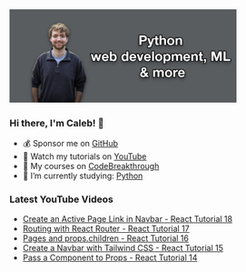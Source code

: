 <img src="github-cover-photo-my-face.jpg" width="400px" />

### Hi there, I'm Caleb! 🍛

- 💰 Sponsor me on [GitHub](https://github.com/sponsors/CalebCurry)
- 🎥 Watch my tutorials on [YouTube](https://www.youtube.com/calebthevideomaker2)
- 📗 My courses on [CodeBreakthrough](https://www.codebreakthrough.com)
- 🤔 I’m currently studying: [Python](https://www.youtube.com/watch?v=s3IvdkCq2_c&t=4254s)

### Latest YouTube Videos
<!-- YOUTUBE:START -->
- [Create an Active Page Link in Navbar - React Tutorial 18](https://www.youtube.com/watch?v=uFSu6tgYKRY)
- [Routing with React Router - React Tutorial 17](https://www.youtube.com/watch?v=ipsPhhSrP0s)
- [Pages and props.children - React Tutorial 16](https://www.youtube.com/watch?v=PcEANR6qspw)
- [Create a Navbar with Tailwind CSS - React Tutorial 15](https://www.youtube.com/watch?v=2z0R3bb1nJ0)
- [Pass a Component to Props - React Tutorial 14](https://www.youtube.com/watch?v=JnkyFun88bc)
<!-- YOUTUBE:END -->
